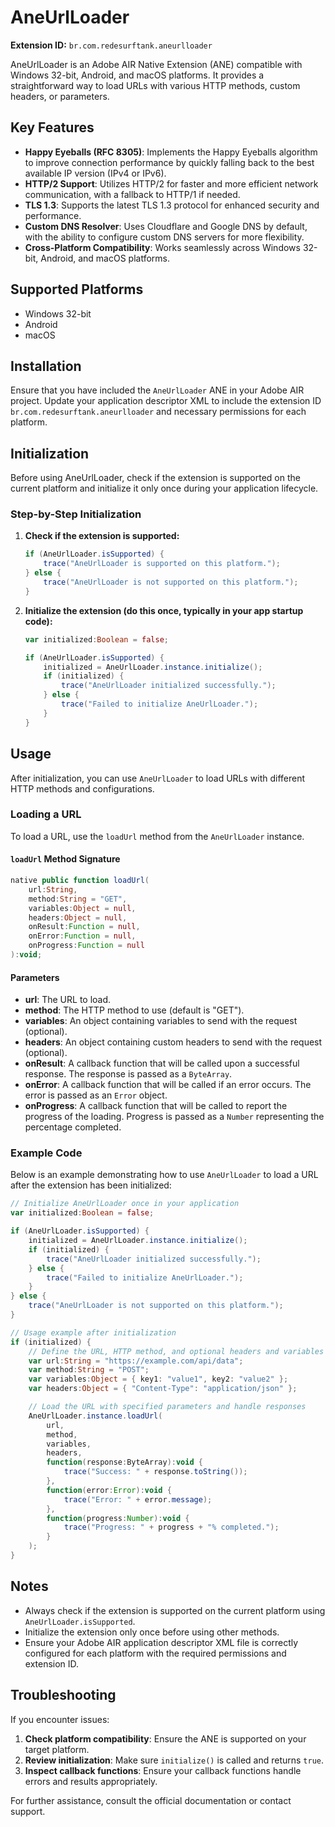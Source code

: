 # AneUrlLoader

**Extension ID:** `br.com.redesurftank.aneurlloader`

AneUrlLoader is an Adobe AIR Native Extension (ANE) compatible with Windows 32-bit, Android, and macOS platforms. It provides a straightforward way to load URLs with various HTTP methods, custom headers, or parameters.

## Key Features

- **Happy Eyeballs (RFC 8305)**: Implements the Happy Eyeballs algorithm to improve connection performance by quickly falling back to the best available IP version (IPv4 or IPv6).
- **HTTP/2 Support**: Utilizes HTTP/2 for faster and more efficient network communication, with a fallback to HTTP/1 if needed.
- **TLS 1.3**: Supports the latest TLS 1.3 protocol for enhanced security and performance.
- **Custom DNS Resolver**: Uses Cloudflare and Google DNS by default, with the ability to configure custom DNS servers for more flexibility.
- **Cross-Platform Compatibility**: Works seamlessly across Windows 32-bit, Android, and macOS platforms.

## Supported Platforms

- Windows 32-bit
- Android
- macOS

## Installation

Ensure that you have included the `AneUrlLoader` ANE in your Adobe AIR project. Update your application descriptor XML to include the extension ID `br.com.redesurftank.aneurlloader` and necessary permissions for each platform.

## Initialization

Before using AneUrlLoader, check if the extension is supported on the current platform and initialize it only once during your application lifecycle.

### Step-by-Step Initialization

1. **Check if the extension is supported:**

   ```actionscript
   if (AneUrlLoader.isSupported) {
       trace("AneUrlLoader is supported on this platform.");
   } else {
       trace("AneUrlLoader is not supported on this platform.");
   }
   ```

2. **Initialize the extension (do this once, typically in your app startup code):**

   ```actionscript
   var initialized:Boolean = false;
   
   if (AneUrlLoader.isSupported) {
       initialized = AneUrlLoader.instance.initialize();
       if (initialized) {
           trace("AneUrlLoader initialized successfully.");
       } else {
           trace("Failed to initialize AneUrlLoader.");
       }
   }
   ```

## Usage

After initialization, you can use `AneUrlLoader` to load URLs with different HTTP methods and configurations.

### Loading a URL

To load a URL, use the `loadUrl` method from the `AneUrlLoader` instance.

#### `loadUrl` Method Signature

```actionscript
native public function loadUrl(
    url:String, 
    method:String = "GET", 
    variables:Object = null, 
    headers:Object = null, 
    onResult:Function = null, 
    onError:Function = null, 
    onProgress:Function = null
):void;
```

#### Parameters

- **url**: The URL to load.
- **method**: The HTTP method to use (default is "GET").
- **variables**: An object containing variables to send with the request (optional).
- **headers**: An object containing custom headers to send with the request (optional).
- **onResult**: A callback function that will be called upon a successful response. The response is passed as a `ByteArray`.
- **onError**: A callback function that will be called if an error occurs. The error is passed as an `Error` object.
- **onProgress**: A callback function that will be called to report the progress of the loading. Progress is passed as a `Number` representing the percentage completed.

### Example Code

Below is an example demonstrating how to use `AneUrlLoader` to load a URL after the extension has been initialized:

```actionscript
// Initialize AneUrlLoader once in your application
var initialized:Boolean = false;

if (AneUrlLoader.isSupported) {
    initialized = AneUrlLoader.instance.initialize();
    if (initialized) {
        trace("AneUrlLoader initialized successfully.");
    } else {
        trace("Failed to initialize AneUrlLoader.");
    }
} else {
    trace("AneUrlLoader is not supported on this platform.");
}

// Usage example after initialization
if (initialized) {
    // Define the URL, HTTP method, and optional headers and variables
    var url:String = "https://example.com/api/data";
    var method:String = "POST";
    var variables:Object = { key1: "value1", key2: "value2" };
    var headers:Object = { "Content-Type": "application/json" };

    // Load the URL with specified parameters and handle responses
    AneUrlLoader.instance.loadUrl(
        url,
        method,
        variables,
        headers,
        function(response:ByteArray):void {
            trace("Success: " + response.toString());
        },
        function(error:Error):void {
            trace("Error: " + error.message);
        },
        function(progress:Number):void {
            trace("Progress: " + progress + "% completed.");
        }
    );
}
```

## Notes

- Always check if the extension is supported on the current platform using `AneUrlLoader.isSupported`.
- Initialize the extension only once before using other methods.
- Ensure your Adobe AIR application descriptor XML file is correctly configured for each platform with the required permissions and extension ID.

## Troubleshooting

If you encounter issues:

1. **Check platform compatibility**: Ensure the ANE is supported on your target platform.
2. **Review initialization**: Make sure `initialize()` is called and returns `true`.
3. **Inspect callback functions**: Ensure your callback functions handle errors and results appropriately.

For further assistance, consult the official documentation or contact support.
